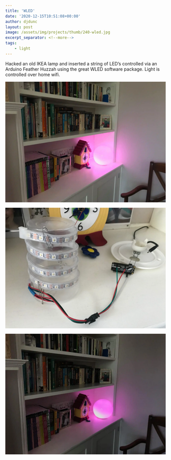 ```yaml
---
title: 'WLED'
date: '2020-12-15T10:51:08+00:00'
author: djdunc
layout: post
image: /assets/img/projects/thumb/240-wled.jpg
excerpt_separator: <!--more-->
tags:
    - light
---
```


Hacked an old IKEA lamp and inserted a string of LED’s controlled via an Arduino Feather Huzzah using the great WLED software package. Light is controlled over home wifi.

![WLED](/assets/img/projects/20210215-wled.webp)

<!--more-->

![WLED inside](/assets/img/projects/20210215-wled3.webp)

![WLED 2](/assets/img/projects/20210215-wled2.webp)
